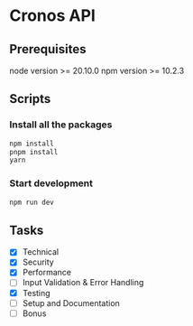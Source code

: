 # Cronos API

## Prerequisites

node version >= 20.10.0
npm version >= 10.2.3

## Scripts

### Install all the packages

```bash
npm install
pnpm install
yarn
```

### Start development

```bash
npm run dev
```

## Tasks

- [x] Technical
- [x] Security
- [x] Performance
- [ ] Input Validation & Error Handling
- [x] Testing
- [ ] Setup and Documentation
- [ ] Bonus
